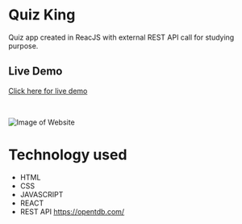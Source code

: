 # Quiz King

Quiz app created in ReacJS with external REST API call for studying purpose.

## Live Demo

[Click here for live demo](https://quiz-king.000webhostapp.com/)

<br>

![Image of Website](https://github.com/walissoncom/react-quiz/blob/master/quiz-demo.gif)

# Technology used

- HTML
- CSS
- JAVASCRIPT
- REACT
- REST API https://opentdb.com/
